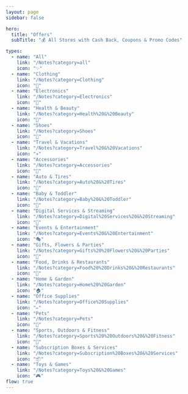 ```yaml
---
layout: page
sidebar: false

hero:
  title: "Offers"
  subTitle: "💰 All Stores with Cash Back, Coupons & Promo Codes"

types:
  - name: "All"
    link: "/Notes?category=all"
    icon: "✨"
  - name: "Clothing"
    link: "/Notes?category=Clothing"
    icon: "👔"
  - name: "Electronics"
    link: "/Notes?category=Electronics"
    icon: "📱"
  - name: "Health & Beauty"
    link: "/Notes?category=Health%20&%20Beauty"
    icon: "💄"
  - name: "Shoes"
    link: "/Notes?category=Shoes"
    icon: "👟"
  - name: "Travel & Vacations"
    link: "/Notes?category=Travel%20&%20Vacations"
    icon: "✈️"
  - name: "Accessories"
    link: "/Notes?category=Accessories"
    icon: "👚"
  - name: "Auto & Tires"
    link: "/Notes?category=Auto%20&%20Tires"
    icon: "🚗"
  - name: "Baby & Toddler"
    link: "/Notes?category=Baby%20&%20Toddler"  
    icon: "👶"
  - name: "Digital Services & Streaming"
    link: "/Notes?category=Digital%20Services%20&%20Streaming"
    icon: "📢"
  - name: "Events & Entertainment"
    link: "/Notes?category=Events%20&%20Entertainment"
    icon: "🎭"
  - name: "Gifts, Flowers & Parties"
    link: "/Notes?category=Gifts%20%20Flowers%20&%20Parties"
    icon: "🎁"
  - name: "Food, Drinks & Restaurants"
    link: "/Notes?category=Food%20%20Drinks%20&%20Restaurants"
    icon: "🍔"
  - name: "Home & Garden"
    link: "/Notes?category=Home%20%20Garden"
    icon: "🏠"
  - name: "Office Supplies"
    link: "/Notes?category=Office%20Supplies"
    icon: "✏️"
  - name: "Pets"
    link: "/Notes?category=Pets"
    icon: "🐶"
  - name: "Sports, Outdoors & Fitness"
    link: "/Notes?category=Sports%20%20Outdoors%20&%20Fitness"
    icon: "🏃"
  - name: "Subscription Boxes & Services"
    link: "/Notes?category=Subscription%20Boxes%20&%20Services"
    icon: "📦"
  - name: "Toys & Games"
    link: "/Notes?category=Toys%20&%20Games"
    icon: "🎮"
flow: true
---
```


<script setup>
import BlogArchive from '../../.vitepress/views/BlogArchive.vue'
</script>

<BlogArchive/>
